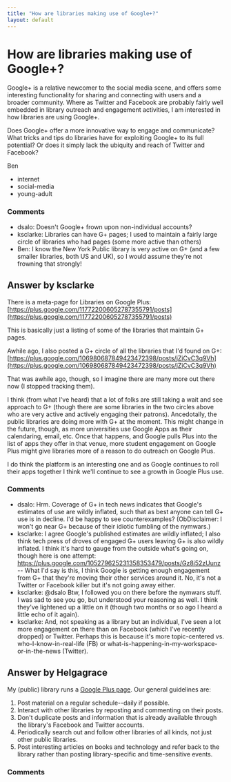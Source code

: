 ```yaml
---
title: "How are libraries making use of Google+?"
layout: default
---
```

How are libraries making use of Google+?
=====================
Google+ is a relative newcomer to the social media scene, and offers
some interesting functionality for sharing and connecting with users and
a broader community. Where as Twitter and Facebook are probably fairly
well embedded in library outreach and engagement activities, I am
interested in how libraries are using Google+.

Does Google+ offer a more innovative way to engage and communicate? What
tricks and tips do libraries have for exploiting Google+ to its full
potential? Or does it simply lack the ubiquity and reach of Twitter and
Facebook?

Ben

<ul class="tags"><li class="tag">internet</li><li class="tag">social-media</li><li class="tag">young-adult</li></ul>

### Comments ###
* dsalo: Doesn't Google+ frown upon non-individual accounts?
* ksclarke: Libraries can have G+ pages; I used to maintain a fairly large circle of
libraries who had pages (some more active than others)
* Ben: I know the New York Public library is very active on G+ (and a few
smaller libraries, both US and UK), so I would assume they're not
frowning that strongly!


Answer by ksclarke
----------------
There is a meta-page for Libraries on Google Plus:
[https://plus.google.com/117722006052787355791/posts](https://plus.google.com/117722006052787355791/posts)

This is basically just a listing of some of the libraries that maintain
G+ pages.

Awhile ago, I also posted a G+ circle of all the libraries that I'd
found on G+:
[https://plus.google.com/106980687849423472398/posts/jZiCvC3q9Vh](https://plus.google.com/106980687849423472398/posts/jZiCvC3q9Vh)

That was awhile ago, though, so I imagine there are many more out there
now (I stopped tracking them).

I think (from what I've heard) that a lot of folks are still taking a
wait and see approach to G+ (though there are some libraries in the two
circles above who are very active and actively engaging their patrons).
Ancedotally, the public libraries are doing more with G+ at the moment.
This might change in the future, though, as more universities use Google
Apps as their calendaring, email, etc. Once that happens, and Google
pulls Plus into the list of apps they offer in that venue, more student
engagement on Google Plus might give libraries more of a reason to do
outreach on Google Plus.

I do think the platform is an interesting one and as Google continues to
roll their apps together I think we'll continue to see a growth in
Google Plus use.

### Comments ###
* dsalo: Hrm. Coverage of G+ in tech news indicates that Google's estimates of
use are wildly inflated, such that as best anyone can tell G+ use is in
decline. I'd be happy to see counterexamples? (ObDisclaimer: I won't go
near G+ because of their idiotic fumbling of the nymwars.)
* ksclarke: I agree Google's published estimates are wildly inflated; I also think
tech press of droves of engaged G+ users leaving G+ is also wildly
inflated. I think it's hard to gauge from the outside what's going on,
though here is one attempt:
https://plus.google.com/105279625231358353479/posts/Gz8i52zUunz -- What
I'd say is this, I think Google is getting enough engagement from G+
that they're moving their other services around it. No, it's not a
Twitter or Facebook killer but it's not going away either.
* ksclarke: @dsalo Btw, I followed you on there before the nymwars stuff. I was sad
to see you go, but understood your reasoning as well. I think they've
lightened up a little on it (though two months or so ago I heard a
little echo of it again).
* ksclarke: And, not speaking as a library but an individual, I've seen a lot more
engagement on there than on Facebook (which I've recently dropped) or
Twitter. Perhaps this is because it's more topic-centered vs.
who-I-know-in-real-life (FB) or
what-is-happening-in-my-workspace-or-in-the-news (Twitter).

Answer by Helgagrace
----------------
My (public) library runs a [Google Plus
page](https://plus.google.com/105510969822001585834). Our general
guidelines are:

1.  Post material on a regular schedule--daily if possible.
2.  Interact with other libraries by reposting and commenting on their
    posts.
3.  Don't duplicate posts and information that is already available
    through the library's Facebook and Twitter accounts.
4.  Periodically search out and follow other libraries of all kinds, not
    just other public libraries.
5.  Post interesting articles on books and technology and refer back to
    the library rather than posting library-specific and time-sensitive
    events.


### Comments ###


